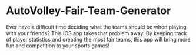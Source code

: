 # AutoVolley-Fair-Team-Generator
Ever have a difficult time deciding what the teams should be when playing with your friends? This IOS app takes that problem away. By keeping track of player statistics and creating the most fair teams, this app will bring more fun and competition to your sports games!
